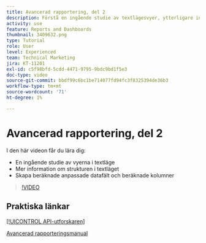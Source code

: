 ```yaml
---
title: Avancerad rapportering, del 2
description: Förstå en ingående studie av textlägesvyer, ytterligare information om strukturen i textläge, beräknade anpassade data och beräknade kolumner.
activity: use
feature: Reports and Dashboards
thumbnail: 3409632.png
type: Tutorial
role: User
level: Experienced
team: Technical Marketing
jira: KT-11201
exl-id: c5f98bfd-5cdd-4471-9795-9bdc9bd1f5e3
doc-type: video
source-git-commit: bbdf99c6bc1be714077fd94fc3f8325394de36b3
workflow-type: tm+mt
source-wordcount: '71'
ht-degree: 1%

---
```


# Avancerad rapportering, del 2

I den här videon får du lära dig:

* En ingående studie av vyerna i textläge
* Mer information om strukturen i textläget
* Skapa beräknade anpassade datafält och beräknade kolumner

>[!VIDEO](https://video.tv.adobe.com/v/3409634/?quality=12&learn=on&enablevpops=1)

## Praktiska länkar

[[!UICONTROL API-utforskaren]](https://developer.adobe.com/workfront/api-explorer/)

[Avancerad rapporteringsmanual](/help/assets/advanced-reporting-manual.pdf)
